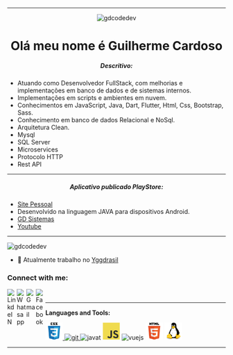 ----

<p align="center"> <img src="https://i.imgur.com/eWSMHtK.gif" alt="gdcodedev" /> </p>


<h1 align="center">Olá meu nome é Guilherme Cardoso </h1>
<h5 align="center">Descritivo:</h5>

- Atuando como Desenvolvedor FullStack, com melhorias e implementações em banco de dados e de sistemas internos.
- Implementações em scripts e ambientes em nuvem.
- Conhecimentos em JavaScript, Java, Dart, Flutter, Html, Css, Bootstrap, Sass.
- Conhecimento em banco de dados Relacional e NoSql.
- Arquitetura Clean.
- Mysql
- SQL Server
- Microservices
- Protocolo HTTP
- Rest API
----

<h5 align="center">Aplicativo publicado PlayStore:</h5>

- [Site Pessoal](https://developer-cardoso.vercel.app/)
- Desenvolvido na linguagem JAVA para dispositivos Android.
- [GD Sistemas](https://gdsistemas.com.br/index.html)
- [Youtube](https://www.youtube.com/@LabDoProgramador)

----


<p align="left"> <img src="https://komarev.com/ghpvc/?username=gdcodedev&label=Profile%20views&color=0e75b6&style=flat" alt="gdcodedev" /> </p>

- 🔭 Atualmente trabalho no [Yggdrasil](https://yggdrasil-green.vercel.app/)
<h3 align="left">Connect with me:</h3>
<p align="left">
<a target="_blank" href="https://www.linkedin.com/in/guilherme-cardoso-53123563/">
  <img align="left" alt="LinkdeIN" width="22px" src="https://cdn.jsdelivr.net/npm/simple-icons@v3/icons/linkedin.svg" />
</a>
<a target="_blank" href="https://api.whatsapp.com/send?phone=5511950872640">
  <img align="left" alt="Whatsapp" width="22px" src="https://cdn.jsdelivr.net/npm/simple-icons@v3/icons/whatsapp.svg" />
</a>
<a target="_blank" href="mailto:guilhermecardoso@uni9.edu.br">
  <img align="left" alt="Gmail" width="22px" src="https://cdn.jsdelivr.net/npm/simple-icons@v3/icons/gmail.svg" />
</a>
<a target="_blank" href="https://fb.com/guilherme.costa.79677">
  <img align="left" alt="Facebook" width="22px" src="https://cdn.jsdelivr.net/npm/simple-icons@v3/icons/facebook.svg" />
</a>
</br>
      
----

**Languages and Tools:**  


<p align="left"> <a href="https://www.w3schools.com/css/" target="_blank"> <img src="https://raw.githubusercontent.com/devicons/devicon/master/icons/css3/css3-original-wordmark.svg" alt="css3" width="40" height="40"/> </a>
</a> <a href="https://git-scm.com/" target="_blank"> <img src="https://www.vectorlogo.zone/logos/git-scm/git-scm-icon.svg" alt="git" width="40" height="40"/> </a>
<img src="https://i.imgur.com/JkmUWBb.png" alt="javat" width="40" height="40"/> </a> 
<img src="https://raw.githubusercontent.com/devicons/devicon/master/icons/javascript/javascript-original.svg" alt="javascript" width="40" height="40"/> </a> <a href="https://www.linux.org/" target="_blank"></a>
<img src="https://i.imgur.com/bgs7lrU.png" alt="vuejs" width="40" height="40"/> </a>
<a href="https://i.imgur.com/bgs7lrU.png" target="_blank"></a>
<img src="https://raw.githubusercontent.com/devicons/devicon/master/icons/html5/html5-original-wordmark.svg" alt="html5" width="40" height="40"/> </a> <a href="https://developer.mozilla.org/en-US/docs/Web/JavaScript" target="_blank"> </a>
<img src="https://raw.githubusercontent.com/devicons/devicon/master/icons/linux/linux-original.svg" alt="linux" width="40" height="40"/> </a> <a href="https://reactjs.org/" target="_blank"></a>
 
----
 



